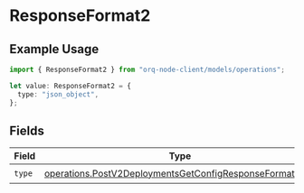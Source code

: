 # ResponseFormat2

## Example Usage

```typescript
import { ResponseFormat2 } from "orq-node-client/models/operations";

let value: ResponseFormat2 = {
  type: "json_object",
};
```

## Fields

| Field                                                                                                                              | Type                                                                                                                               | Required                                                                                                                           | Description                                                                                                                        |
| ---------------------------------------------------------------------------------------------------------------------------------- | ---------------------------------------------------------------------------------------------------------------------------------- | ---------------------------------------------------------------------------------------------------------------------------------- | ---------------------------------------------------------------------------------------------------------------------------------- |
| `type`                                                                                                                             | [operations.PostV2DeploymentsGetConfigResponseFormatType](../../models/operations/postv2deploymentsgetconfigresponseformattype.md) | :heavy_check_mark:                                                                                                                 | N/A                                                                                                                                |
